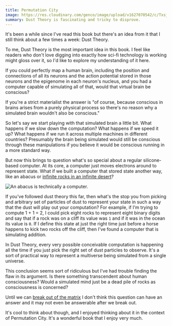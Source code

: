 ```yaml
---
title: Permutation City
image: https://res.cloudinary.com/genco/image/upload/v1627070542/c/Txsj.jpg
summary: Dust Theory is fascinating and tricky to disprove.
---
```


It's been a while since I've read this book but there's an idea from it that I still think about a few times a week: Dust Theory.

To me, Dust Theory is the most important idea in this book. I feel like readers who don't love digging into exactly how sci-fi technology is working might gloss over it, so I'd like to explore my understanding of it here.

If you could perfectly map a human brain, including the position and connections of all its neurons and the action potential stored in those neurons and the epigenome in each neuron's nucleus, and you had a computer capable of simulating all of that, would that virtual brain be conscious?

If you're a strict materialist the answer is "of course, because conscious in brains arises from a purely physical process so there's no reason why a simulated brain wouldn't also be conscious."

So let's say we start playing with that simulated brain a little bit. What happens if we slow down the computation? What happens if we speed it up? What happens if we run it across multiple machines in different countries? Presumably the brain being simulated would still be conscious through these manipulations if you believe it would be conscious running in a more standard way.

But now this brings to question what's so special about a regular silicone-based computer. At its core, a computer just moves electrons around to represent state. What if we built a computer that stored state another way, like an abacus or [infinite rocks in an infinite desert](https://xkcd.com/505/)?

![An abacus is technically a computer.](https://res.cloudinary.com/genco/image/upload/v1627070292/c/z7rA.jpg)

If you've followed dust theory this far, then what's the stop you from picking and arbitrary set of particles of dust to represent your state in such a way that the dust will play out your computation? For example, if I'm trying to compute 1 + 1 = 2, I could pick eight rocks to represent eight binary digits and say that if a rock was on a cliff its value was `1` and if it was in the ocean its value is `0`. If I define this state at just the right time just before a horse happens to kick two rocks off the cliff, then I've found a computer that is simulating addition.

In Dust Theory, every very possible conceivable computation is happening all the time if you just pick the right set of dust particles to observe. It's a sort of practical way to represent a multiverse being simulated from a single universe.

This conclusion seems sort of ridiculous but I've had trouble finding the flaw in its argument. Is there something transcendent about human consciousness? Would a simulated mind just be a dead pile of rocks as consciousness is concerned?

Until we can [break out of the matrix](https://youtu.be/ESXOAJRdcwQ) I don't think this question can have an answer and it may not even be answerable after we break out.

It's cool to think about though, and I enjoyed thinking about it in the context of Permutation City. It's a wonderful book that I enjoy very much.
